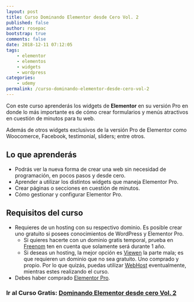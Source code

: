 ```yaml
---
layout: post
title: Curso Dominando Elementor desde Cero Vol. 2
published: false
author: rosepac
bootstrap: true
comments: false
date: 2018-12-11 07:12:05
tags:
    - elementor
    - elementos
    - widgets
    - wordpress
categories:
    - udemy
permalink: /curso-dominando-elementor-desde-cero-vol-2
---
```

Con este curso aprenderás los widgets de **Elementor** en su versión Pro en donde lo más importante es de cómo crear formularios y menús atractivos en cuestión de minutos para tu web.
  
Además de otros widgets exclusivos de la versión Pro de Elementor como Woocomerce, Facebook, testimonial, sliders; entre otros.

## Lo que aprenderás

  * Podrás ver la nueva forma de crear una web sin necesidad de programación, en pocos pasos y desde cero.
  * Aprender a utilizar los distintos widgets que maneja Elementor Pro.
  * Crear páginas o secciones en cuestión de minutos.
  * Cómo gestionar y configurar Elementor Pro.

## Requisitos del curso

  * Requieres de un hosting con su respectivo dominio. Es posible crear uno gratuito si posees conocimientos de WordPress y Elementor Pro. 
      * Si quieres hacerte con un dominio gratis temporal, prueba en [Freenom][1] ten en cuenta que solamente será durante 1 año.
      * Si deseas un hosting, la mejor opción es [Viewen][2] la parte mala; es que requieren un dominio que no sea gratuito. Uno comprado y propio. Por lo que quizás, puedas utilizar [WebHost][3] eventualmente, mientras estes realizando el curso.
  * Debes haber comprado [Elementor Pro][4]. 


  


### **Ir al Curso Gratis: [Dominando Elementor desde cero Vol. 2][5]**

 [1]: https://www.freenom.com
 [2]: http://viewen.com
 [3]: https://es.000webhost.com/
 [4]: https://elementor.com/pricing
 [5]: https://www.udemy.com/dominando-elementor-desde-cero-vol-2